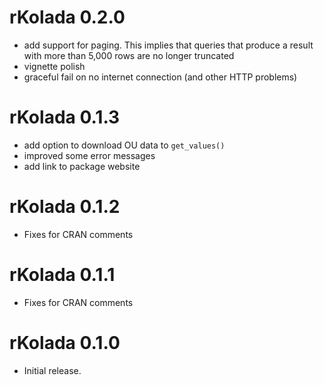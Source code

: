 # rKolada 0.2.0

- add support for paging. This implies that queries that produce a result with more than 5,000 rows are no longer truncated
- vignette polish
- graceful fail on no internet connection (and other HTTP problems)

# rKolada 0.1.3

- add option to download OU data to `get_values()`
- improved some error messages
- add link to package website

# rKolada 0.1.2

- Fixes for CRAN comments

# rKolada 0.1.1

- Fixes for CRAN comments

# rKolada 0.1.0

- Initial release.